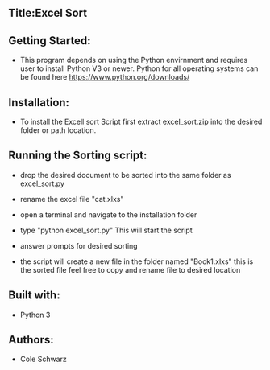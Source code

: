 ## Title:Excel Sort
 

## Getting Started:

- This program depends on using the Python envirnment and requires user to install Python V3 or newer.
Python for all operating systems can be found here <https://www.python.org/downloads/>



## Installation:
		
- To install the Excell sort Script first extract excel_sort.zip into the desired folder or path location.


## Running the Sorting script:

- drop the desired document to be sorted into the same folder as excel_sort.py

- rename the excel file "cat.xlxs"

- open a terminal and navigate to the installation folder 
	
- type "python excel_sort.py"  This will start the script

- answer prompts for desired sorting

- the script will create a new file in the folder named "Book1.xlxs" this is the sorted file feel free to copy and rename file to desired location

	


## Built with:	
- Python 3

## Authors:

- Cole Schwarz
